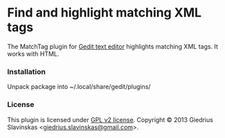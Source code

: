 # Find and highlight matching XML tags

The MatchTag plugin for [Gedit text editor][gedit] highlights
matching XML tags. It works with HTML.

### Installation

Unpack package into ~/.local/share/gedit/plugins/

### License

This plugin is licensed under [GPL v2 license][gpl]. Copyright
© 2013 Giedrius Slavinskas
&lt;<giedrius.slavinskas@gmail.com>&gt;.

[gedit]: http://projects.gnome.org/gedit/
[gpl]: http://www.gnu.org/copyleft/gpl.html

